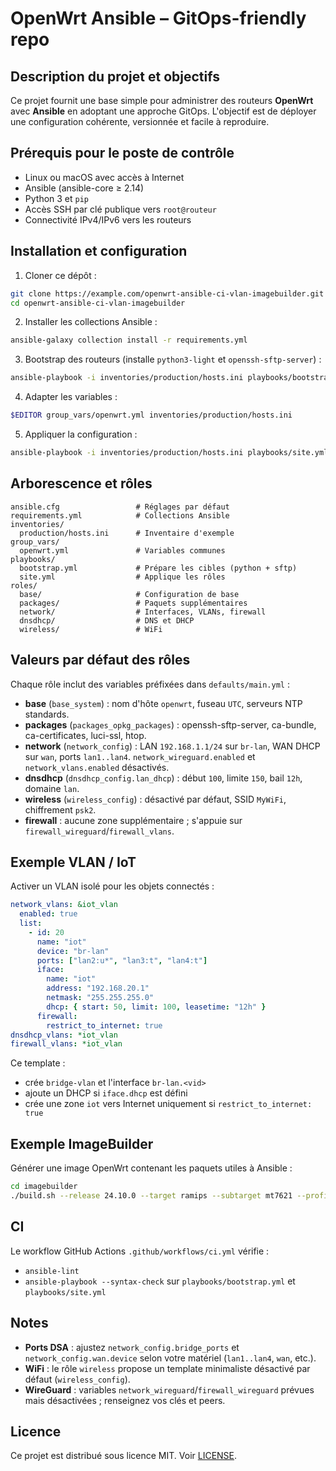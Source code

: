 # OpenWrt Ansible – GitOps-friendly repo

## Description du projet et objectifs
Ce projet fournit une base simple pour administrer des routeurs **OpenWrt** avec **Ansible** en adoptant une approche GitOps. L'objectif est de déployer une configuration cohérente, versionnée et facile à reproduire.

## Prérequis pour le poste de contrôle
- Linux ou macOS avec accès à Internet
- Ansible (ansible-core ≥ 2.14)
- Python 3 et `pip`
- Accès SSH par clé publique vers `root@routeur`
- Connectivité IPv4/IPv6 vers les routeurs

## Installation et configuration
1. Cloner ce dépôt :
```bash
git clone https://example.com/openwrt-ansible-ci-vlan-imagebuilder.git
cd openwrt-ansible-ci-vlan-imagebuilder
```
2. Installer les collections Ansible :
```bash
ansible-galaxy collection install -r requirements.yml
```
3. Bootstrap des routeurs (installe `python3-light` et `openssh-sftp-server`) :
```bash
ansible-playbook -i inventories/production/hosts.ini playbooks/bootstrap.yml
```
4. Adapter les variables :
```bash
$EDITOR group_vars/openwrt.yml inventories/production/hosts.ini
```
5. Appliquer la configuration :
```bash
ansible-playbook -i inventories/production/hosts.ini playbooks/site.yml
```

## Arborescence et rôles
```text
ansible.cfg                 # Réglages par défaut
requirements.yml            # Collections Ansible
inventories/
  production/hosts.ini      # Inventaire d'exemple
group_vars/
  openwrt.yml               # Variables communes
playbooks/
  bootstrap.yml             # Prépare les cibles (python + sftp)
  site.yml                  # Applique les rôles
roles/
  base/                     # Configuration de base
  packages/                 # Paquets supplémentaires
  network/                  # Interfaces, VLANs, firewall
  dnsdhcp/                  # DNS et DHCP
  wireless/                 # WiFi
```

## Valeurs par défaut des rôles
Chaque rôle inclut des variables préfixées dans `defaults/main.yml` :

- **base** (`base_system`) : nom d'hôte `openwrt`, fuseau `UTC`, serveurs NTP standards.
- **packages** (`packages_opkg_packages`) : openssh-sftp-server, ca-bundle, ca-certificates, luci-ssl, htop.
- **network** (`network_config`) : LAN `192.168.1.1/24` sur `br-lan`, WAN DHCP sur `wan`, ports `lan1..lan4`. `network_wireguard.enabled` et `network_vlans.enabled` désactivés.
- **dnsdhcp** (`dnsdhcp_config.lan_dhcp`) : début `100`, limite `150`, bail `12h`, domaine `lan`.
- **wireless** (`wireless_config`) : désactivé par défaut, SSID `MyWiFi`, chiffrement `psk2`.
- **firewall** : aucune zone supplémentaire ; s'appuie sur `firewall_wireguard`/`firewall_vlans`.

## Exemple VLAN / IoT
Activer un VLAN isolé pour les objets connectés :
```yaml
network_vlans: &iot_vlan
  enabled: true
  list:
    - id: 20
      name: "iot"
      device: "br-lan"
      ports: ["lan2:u*", "lan3:t", "lan4:t"]
      iface:
        name: "iot"
        address: "192.168.20.1"
        netmask: "255.255.255.0"
        dhcp: { start: 50, limit: 100, leasetime: "12h" }
      firewall:
        restrict_to_internet: true
dnsdhcp_vlans: *iot_vlan
firewall_vlans: *iot_vlan
```
Ce template :
- crée `bridge-vlan` et l'interface `br-lan.<vid>`
- ajoute un DHCP si `iface.dhcp` est défini
- crée une zone `iot` vers Internet uniquement si `restrict_to_internet: true`

## Exemple ImageBuilder
Générer une image OpenWrt contenant les paquets utiles à Ansible :
```bash
cd imagebuilder
./build.sh --release 24.10.0 --target ramips --subtarget mt7621 --profile xiaomi_mi-router-4a-gigabit
```

## CI
Le workflow GitHub Actions `.github/workflows/ci.yml` vérifie :
- `ansible-lint`
- `ansible-playbook --syntax-check` sur `playbooks/bootstrap.yml` et `playbooks/site.yml`

## Notes
- **Ports DSA** : ajustez `network_config.bridge_ports` et `network_config.wan.device` selon votre matériel (`lan1..lan4`, `wan`, etc.).
- **WiFi** : le rôle `wireless` propose un template minimaliste désactivé par défaut (`wireless_config`).
- **WireGuard** : variables `network_wireguard`/`firewall_wireguard` prévues mais désactivées ; renseignez vos clés et peers.

## Licence
Ce projet est distribué sous licence MIT. Voir [LICENSE](LICENSE).
